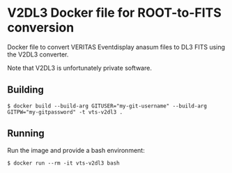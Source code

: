 # V2DL3 Docker file for ROOT-to-FITS conversion

Docker file to convert VERITAS Eventdisplay anasum files to DL3 FITS using the V2DL3 converter. 

Note that V2DL3 is unfortunately private software.

## Building

```
$ docker build --build-arg GITUSER="my-git-username" --build-arg GITPW="my-gitpassword" -t vts-v2dl3 .
```

## Running

Run the image and provide a bash environment:

```
$ docker run --rm -it vts-v2dl3 bash
```
